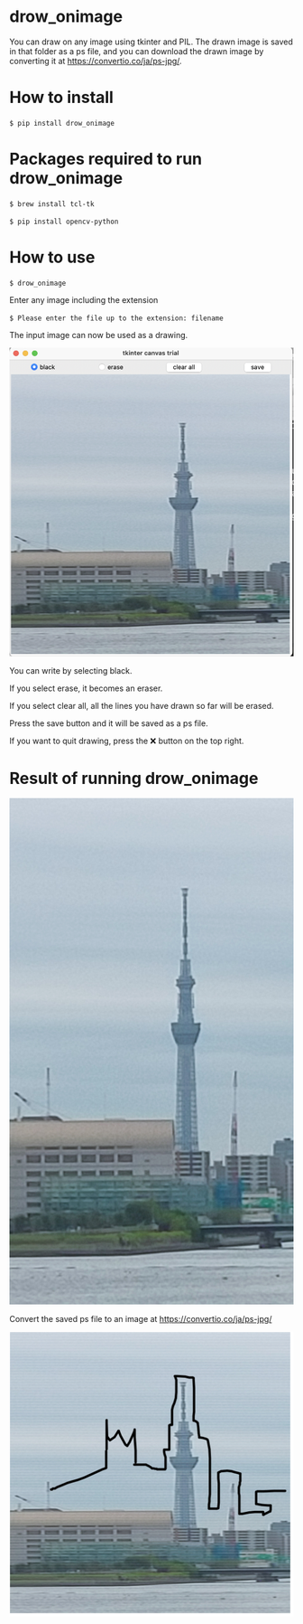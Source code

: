 # drow_onimage
You can draw on any image using tkinter and PIL. The drawn image is saved in that folder as a ps file, and you can download the drawn image by converting it at https://convertio.co/ja/ps-jpg/.

# How to install
`$ pip install drow_onimage`

# Packages required to run drow_onimage
`$ brew install tcl-tk`

`$ pip install opencv-python`

# How to use
`$ drow_onimage`

Enter any image including the extension

`$ Please enter the file up to the extension: filename`

The input image can now be used as a drawing.

![drow](drow_picture.png)

You can write by selecting black.

If you select erase, it becomes an eraser.

If you select clear all, all the lines you have drawn so far will be erased.

Press the save button and it will be saved as a ps file.

If you want to quit drawing, press the ❌ button on the top right.

# Result of running drow_onimage
![skytree_before](skytree.jpg)

Convert the saved ps file to an image at https://convertio.co/ja/ps-jpg/

![skytree_after](drow_skytree.jpg.jpg)
